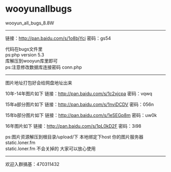 # wooyunallbugs
wooyun_all_bugs_8.8W
***********************************************************************************************

链接：http://pan.baidu.com/s/1o8bjYci 密码：gs54

代码在bugs文件里                                                                                     
ps:php version 5.3                                                                               
库解压到wooyun库里即可                                                                      
ps:注意修改数据库连接密码 conn.php

************************************************************************************************

图片地址打包好会给网盘地址出来

10年-14年图片如下
链接：http://pan.baidu.com/s/1c2xjcpa 密码：vqwq

15年a部分图片如下
链接：http://pan.baidu.com/s/1nviDCDV 密码：056n                                                       

15年b部分图片如下
链接：http://pan.baidu.com/s/1eSEGp8m 密码：uw0k                                                           

16年图片如下
链接：http://pan.baidu.com/s/1pL0kD2F 密码：3i98

ps:图片资源解压到根目录/upload/下 本地绑定下host  你的图片服务器 static.loner.fm                      
   static.loner.fm 不会关掉的 大家可以放心使用
************************************************************************************************

 欢迎入群搞基：470311432
